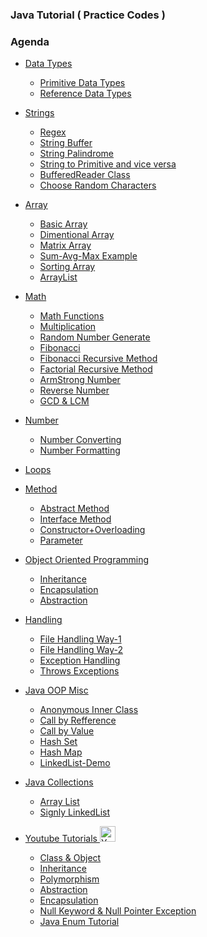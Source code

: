 ### Java Tutorial ( Practice Codes )

### Agenda
- [Data Types][1] 
  - [Primitive Data Types][2]
  - [Reference Data Types][3]
  
- [Strings](/Beginner/002_String/)
  - [Regex](/Beginner/002_String/)
  - [String Buffer](/Beginner/002_String/StringBufferClass.java/)
  - [String Palindrome](/Beginner/002_String/StringPalindrome.java/)
  - [String to Primitive and vice versa](/Beginner/004_Wrapper/)
  - [BufferedReader Class](/Beginner/002_String/BufferedReader.java/)
  - [Choose Random Characters](/Beginner/002_String/RandomCharacter.java/)
  
- [Array](/Beginner/003_Array/)
  - [Basic Array](/Beginner/003_Array/BasicArray.java/)
  - [Dimentional Array](/Beginner/003_Array/DimensionalArray.java/)
  - [Matrix Array](/Beginner/003_Array/AddArray.java/)
  - [Sum-Avg-Max Example](/Beginner/003_Array/SumAvgMax.java/)
  - [Sorting Array](/Beginner/003_Array/SortingArray.java/)
  - [ArrayList](/Beginner/003_Array/Arraylist.java/)
  
- [Math](/Beginner/005_Math/)
  - [Math Functions](/Beginner/005_Math/MathClass.java/)
  - [Multiplication](/Beginner/005_Math/Multiplication.java/)
  - [Random Number Generate](/Beginner/005_Math/RandomClass.java/)
  - [Fibonacci](/Beginner/005_Math/Fibbonacci.java)
  - [Fibonacci Recursive Method](/Beginner/005_Math/FibonacciRecursion.java/)
  - [Factorial Recursive Method](/Beginner/005_Math/FactorialRecursion.java/)
  - [ArmStrong Number](/Beginner/005_Math/ArmStrong.java/)
  - [Reverse Number](/Beginner/005_Math/ReverseNumber.java/)
  - [GCD & LCM](/Beginner/005_Math/GCD_LCM/)
  
- [Number](/Beginner/006_Number/)
  - [Number Converting](/Beginner/006_Number/NumberConversation.java/)
  - [Number Formatting](/Beginner/006_Number/NumberFormatting.java/)
  
- [Loops](/Beginner/007_Loop/)

- [Method](/Beginner/008_Method/)
  - [Abstract Method](https://github.com/Saon00/Java-Tutorial/tree/main/Beginner/008_Method/Abstract%20Method)
  - [Interface Method](https://github.com/Saon00/Java-Tutorial/tree/main/Beginner/008_Method/Interface%20Method)
  - [Constructor+Overloading](https://github.com/Saon00/Java-Tutorial/tree/main/Beginner/009_OOP/Constructor%20Overloading)
  - [Parameter](/Beginner/009_OOP/Parameter/)
  
- [Object Oriented Programming](/Beginner/009_OOP/)
  - [Inheritance](/Beginner/009_OOP/Inheritence/)
  - [Encapsulation](/Beginner/009_OOP/Encapsulation/)
  - [Abstraction](https://github.com/Saon00/Java-Tutorial/tree/main/Beginner/008_Method/Abstract%20Method)
  

- [Handling](/Beginner/010_FileHandling/)
  - [File Handling Way-1](/Beginner/010_FileHandling/Method_1/)
  - [File Handling Way-2](/Beginner/010_FileHandling/Method_2/)
  - [Exception Handling](/Beginner/010_FileHandling/Exceptions/)
  - [Throws Exceptions](/Beginner/010_FileHandling/ThorwsException/)
  
- [Java OOP Misc](/Beginner/011_JavaOOPsMisc/)
  - [Anonymous Inner Class][4]
  - [Call by Refference](/Beginner/011_JavaOOPsMisc/CallByRefference/)
  - [Call by Value](/Beginner/011_JavaOOPsMisc/CallByValue/)
  - [Hash Set](/Beginner/011_JavaOOPsMisc/Hash/HashSetDemo.java/)
  - [Hash Map](/Beginner/011_JavaOOPsMisc/Hash/HashMapDemo.java/)
  - [LinkedList-Demo](/Beginner/011_JavaOOPsMisc/LinkedList/LinkedListDemo.java/)

- [Java Collections](/Intermediate/)
  - [Array List](/Intermediate/01_Collections/ArrayListExamples/)
  - [Signly LinkedList](/Intermediate/01_Collections/SinglyLinkedList/) 
  
- [Youtube Tutorials ](/Beginner/009_OOP/YouTube_Tutorials/)<img alt="YoutubeLogo" width="25px" src="http://assets.stickpng.com/images/580b57fcd9996e24bc43c545.png" />
    - [Class & Object](https://youtu.be/CoFq4quEAW0)
    - [Inheritance](https://youtu.be/GUBfTS7UyZQ)
    - [Polymorphism](https://youtu.be/KIBVfv76Rqg)
    - [Abstraction](https://youtu.be/h5SD2ADhF24)
    - [Encapsulation](https://youtu.be/Gt6xKaZSOWI)
    - [Null Keyword & Null Pointer Exception](https://youtu.be/HEdwzmhfkUc)
    - [Java Enum Tutorial](https://youtu.be/y3jhqrcKMvs)

<!-- Links -->
[1]:https://github.com/Saon00/Java-Tutorial/tree/main/Beginner/001_Data%20Types
[2]:https://github.com/Saon00/Java-Tutorial/tree/main/Beginner/001_Data%20Types/Primitive
[3]:https://github.com/Saon00/Java-Tutorial/tree/main/Beginner/001_Data%20Types/Reference
[4]:https://github.com/Saon00/Java-Tutorial/tree/main/Beginner/011_JavaOOPsMisc/Anonymous%20Inner%20Class
